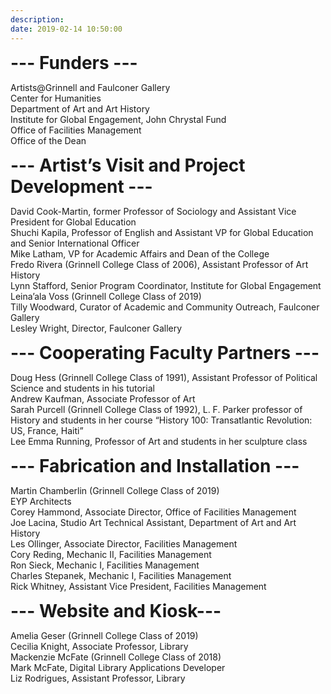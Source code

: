 ```yaml
---
description:
date: 2019-02-14 10:50:00
---
```


<span style="text-align:center; font-size:2em; font-weight:bold;">--- Funders ---</span>

Artists@Grinnell and Faulconer Gallery  
Center for Humanities  
Department of Art and Art History  
Institute for Global Engagement, John Chrystal Fund  
Office of Facilities Management  
Office of the Dean  

<span style="text-align:center; font-size:2em; font-weight:bold;">--- Artist’s Visit and Project Development ---</span>

David Cook-Martin, former Professor of Sociology and Assistant Vice President for Global Education  
Shuchi Kapila, Professor of English and Assistant VP for Global Education and Senior International Officer  
Mike Latham, VP for Academic Affairs and Dean of the College  
Fredo Rivera (Grinnell College Class of 2006), Assistant Professor of Art History  
Lynn Stafford, Senior Program Coordinator, Institute for Global Engagement  
Leina’ala Voss (Grinnell College Class of 2019)  
Tilly Woodward, Curator of Academic and Community Outreach, Faulconer Gallery  
Lesley Wright, Director, Faulconer Gallery  

<span style="text-align:center; font-size:2em; font-weight:bold;">--- Cooperating Faculty Partners ---</span>

Doug Hess (Grinnell College Class of 1991), Assistant Professor of Political Science and students in his tutorial  
Andrew Kaufman, Associate Professor of Art  
Sarah Purcell (Grinnell College Class of 1992), L. F. Parker professor of History and students in her course “History 100: Transatlantic Revolution: US, France, Haiti”  
Lee Emma Running, Professor of Art and students in her sculpture class  

<span style="text-align:center; font-size:2em; font-weight:bold;">--- Fabrication and Installation ---</span>

Martin Chamberlin (Grinnell College Class of 2019)  
EYP Architects  
Corey Hammond, Associate Director, Office of Facilities Management  
Joe Lacina, Studio Art Technical Assistant, Department of Art and Art History  
Les Ollinger, Associate Director, Facilities Management  
Cory Reding, Mechanic II, Facilities Management  
Ron Sieck, Mechanic I, Facilities Management  
Charles Stepanek, Mechanic I, Facilities Management  
Rick Whitney, Assistant Vice President, Facilities Management  

<span style="text-align:center; font-size:2em; font-weight:bold;">--- Website and Kiosk---</span>

Amelia Geser (Grinnell College Class of 2019)  
Cecilia Knight, Associate Professor, Library  
Mackenzie McFate (Grinnell College Class of 2018)  
Mark McFate, Digital Library Applications Developer  
Liz Rodrigues, Assistant Professor, Library  
&nbsp;  
